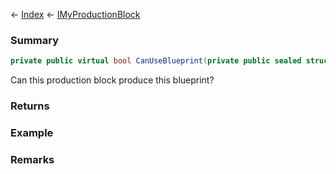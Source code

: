 ← [Index](Api-Index) ← [IMyProductionBlock](Sandbox.ModAPI.Ingame.IMyProductionBlock)

### Summary

```csharp
private public virtual bool CanUseBlueprint(private public sealed struct.MyDefinitionId blueprint)
```

Can this production block produce this blueprint?

### Returns



### Example

### Remarks

